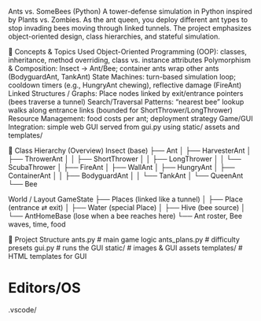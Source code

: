 Ants vs. SomeBees (Python) 
A tower-defense simulation in Python inspired by Plants vs. Zombies. As the ant queen, you deploy different ant types to stop invading bees moving through linked tunnels. The project emphasizes object-oriented design, class hierarchies, and stateful simulation.

🧠 Concepts & Topics Used
Object-Oriented Programming (OOP): classes, inheritance, method overriding, class vs. instance attributes
Polymorphism & Composition: Insect → Ant/Bee; container ants wrap other ants (BodyguardAnt, TankAnt)
State Machines: turn-based simulation loop; cooldown timers (e.g., HungryAnt chewing), reflective damage (FireAnt)
Linked Structures / Graphs: Place nodes linked by exit/entrance pointers (bees traverse a tunnel)
Search/Traversal Patterns: “nearest bee” lookup walks along entrance links (bounded for ShortThrower/LongThrower)
Resource Management: food costs per ant; deployment strategy
Game/GUI Integration: simple web GUI served from gui.py using static/ assets and templates/


🌳 Class Hierarchy (Overview)
Insect (base)
├── Ant
│   ├── HarvesterAnt
│   ├── ThrowerAnt
│   │   ├── ShortThrower
│   │   ├── LongThrower
│   │   └── ScubaThrower
│   ├── FireAnt
│   ├── WallAnt
│   ├── HungryAnt
│   ├── ContainerAnt
│   │   ├── BodyguardAnt
│   │   └── TankAnt
│   └── QueenAnt
└── Bee

World / Layout
GameState
├── Places (linked like a tunnel)
│   ├── Place (entrance ⇄ exit)
│   ├── Water (special Place)
│   ├── Hive (bee source)
│   └── AntHomeBase (lose when a bee reaches here)
└── Ant roster, Bee waves, time, food

📁 Project Structure
ants.py           # main game logic 
ants_plans.py     # difficulty presets
gui.py            # runs the GUI 
static/           # images & GUI assets 
templates/        # HTML templates for GUI





# Editors/OS
.vscode/



